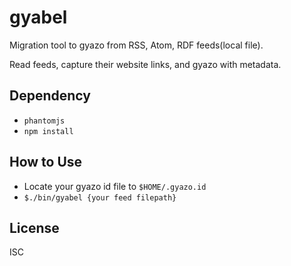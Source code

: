 # gyabel
Migration tool to gyazo from RSS, Atom, RDF feeds(local file).

Read feeds, capture their website links, and gyazo with metadata.

## Dependency

- `phantomjs`
- `npm install`

## How to Use

- Locate your gyazo id file to `$HOME/.gyazo.id`
- `$./bin/gyabel {your feed filepath}`

## License

ISC 

